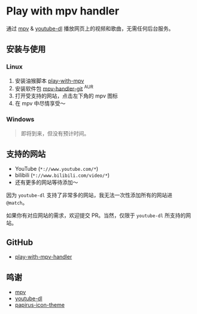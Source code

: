 # Play with mpv handler

通过 [mpv](https://mpv.io/) & [youtube-dl](https://github.com/ytdl-org/youtube-dl/) 播放网页上的视频和歌曲，无需任何后台服务。

## 安装与使用

### Linux

1. 安装油猴脚本 [play-with-mpv](https://greasyfork.org/scripts/416271-play-with-mpv)
2. 安装软件包 [mpv-handler-git](https://aur.archlinux.org/packages/mpv-handler-git/) <sup>AUR</sup>
3. 打开受支持的网站，点击左下角的 mpv 图标
4. 在 mpv 中尽情享受～

### Windows

> 即将到来，但没有预计时间。

## 支持的网站

- YouTube (`*://www.youtube.com/*`)
- bilibili (`*://www.bilibili.com/video/*`)
- 还有更多的网站等待添加～

因为 `youtube-dl` 支持了非常多的网站，我无法一次性添加所有的网站进 `@match`。

如果你有对应网站的需求，欢迎提交 PR。当然，仅限于 `youtube-dl` 所支持的网站。

## GitHub

- [play-with-mpv-handler](https://github.com/akiirui/play-with-mpv-handler/)

## 鸣谢

- [mpv](https://mpv.io/)
- [youtube-dl](https://github.com/ytdl-org/youtube-dl/)
- [papirus-icon-theme](https://github.com/PapirusDevelopmentTeam/papirus-icon-theme)

